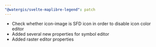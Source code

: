 ```yaml
---
"@watergis/svelte-maplibre-legend": patch
---
```


- Check whether icon-image is SFD icon in order to disable icon color editor
- Added several new properties for symbol editor
- Added raster editor properties
